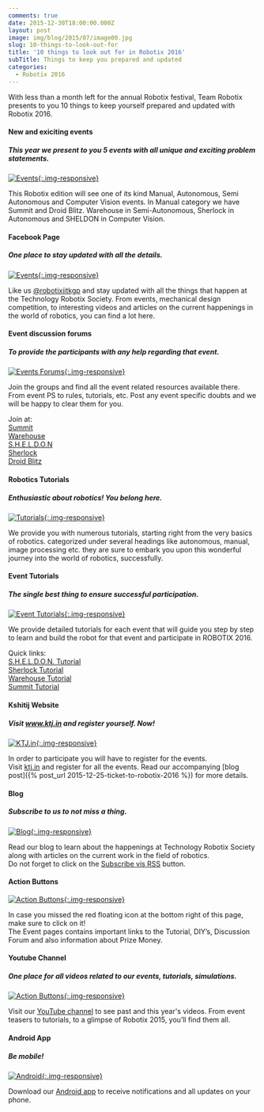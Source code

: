 ```yaml
---
comments: true
date: 2015-12-30T18:00:00.000Z
layout: post
image: img/blog/2015/07/image00.jpg
slug: 10-things-to-look-out-for
title: '10 things to look out for in Robotix 2016'
subTitle: Things to keep you prepared and updated
categories:
  - Robotix 2016
---
```


With less than a month left for the annual Robotix festival, Team Robotix presents to you 10 things to keep yourself prepared and updated with Robotix 2016.

#### **New and exiciting events**

##### This year we present to you 5 events with all unique and exciting problem statements.

[![Events](/img/blog/2015/07/image02.jpg){:.img-responsive}](/event/)

This Robotix edition will see one of its kind Manual, Autonomous, Semi Autonomous and Computer Vision events. In Manual category we have Summit and Droid Blitz. Warehouse in Semi-Autonomous, Sherlock in Autonomous and SHELDON in Computer Vision.

#### **Facebook Page**

##### One place to stay updated with all the details.

[![Events](/img/blog/2015/07/image05.jpg){:.img-responsive}](https://www.facebook.com/robotixiitkgp/)

Like us [@robotixiitkgp](https://www.facebook.com/robotixiitkgp/) and stay updated with all the things that happen at the Technology Robotix Society. From events, mechanical design competition, to interesting videos and articles on the current happenings in the world of robotics, you can find a lot here.

#### **Event discussion forums**

##### To provide the participants with any help regarding that event.

[![Events Forums](/img/blog/2015/07/image10.jpg){:.img-responsive}](https://www.facebook.com/robotixiitkgp/photos/a.198792120232599.37976.198785160233295/800749380036867/)

Join the groups and find all the event related resources available there. From event PS to rules, tutorials, etc. Post any event specific doubts and we will be happy to clear them for you.

Join at:  
[Summit](http://bit.do/summit-event)  
[Warehouse](http://bit.do/warehouse-event)  
[S.H.E.L.D.O.N](http://bit.do/sheldon-event)  
[Sherlock](http://bit.do/sherlock-event)  
[Droid Blitz](http://bit.do/droidblitz-event)  

#### **Robotics Tutorials**

##### Enthusiastic about robotics! You belong here.

[![Tutorials](/img/blog/2015/07/image09.jpg){:.img-responsive}](/tutorial/)

We provide you with numerous tutorials,  starting right from the very basics of robotics. categorized under several headings like autonomous, manual, image processing etc. they are sure to embark you upon this wonderful journey into the world of robotics, successfully.

#### **Event Tutorials**

##### The single best thing to ensure successful participation.

[![Event Tutorials](/img/blog/2015/07/image03.jpg){:.img-responsive}](/tutorial/)

We provide detailed tutorials for each event that will guide you step by step to learn and build the robot for that event and participate in ROBOTIX 2016.

Quick links:  
[S.H.E.L.D.O.N. Tutorial](https://www.robotix.in/tutorial/event/sheldon/)  
[Sherlock Tutorial](https://www.robotix.in/tutorial/event/sherlock/)  
[Warehouse Tutorial](https://www.robotix.in/tutorial/event/warehouse/)  
[Summit Tutorial](https://www.robotix.in/tutorial/event/summit/)  

#### **Kshitij Website**

##### Visit www.ktj.in and register yourself. Now!

[![KTJ.in](/img/blog/2015/07/image04.jpg){:.img-responsive}](https://www.ktj.in)

In order to participate you will have to register for the events.  
Visit [ktj.in](https://www.ktj.in) and register for all the events. Read our accompanying [blog post]({% post_url 2015-12-25-ticket-to-robotix-2016 %}) for more details.

#### **Blog**

##### Subscribe to us to not miss a thing.

[![Blog](/img/blog/2015/07/image01.jpg){:.img-responsive}](/blog/)

Read our blog to learn about the happenings at Technology Robotix Society along with articles on the current work in the field of robotics.  
Do not forget to click on the [Subscribe vis RSS](/feed.xml) button.

#### **Action Buttons**

[![Action Buttons](/img/blog/2015/07/image06.png){:.img-responsive}](/event/summit/)

In case you missed the red floating icon at the bottom right of this page, make sure to click on it!  
The Event pages contains important links to the Tutorial, DIY’s, Discussion Forum and also information about Prize Money.

#### **Youtube Channel**

##### One place for all videos related to our events, tutorials, simulations.

[![Action Buttons](/img/blog/2015/07/image08.jpg){:.img-responsive}](http://youtube.com/subscription_center?add_user=RobotixIITkgp)

Visit our [YouTube channel](http://youtube.com/subscription_center?add_user=RobotixIITkgp) to see past and this year's videos. From event teasers to tutorials, to a glimpse of Robotix 2015, you’ll find them all.

#### **Android App**

##### Be mobile!

[![Android](/img/blog/2015/07/image07.jpg){:.img-responsive}](https://play.google.com/store/apps/details?id=in.robotix.robotixapp)

Download our [Android app](https://play.google.com/store/apps/details?id=in.robotix.robotixapp) to receive notifications and all updates on your phone.
